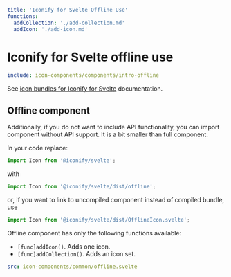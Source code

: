 ```yaml
title: 'Iconify for Svelte Offline Use'
functions:
  addCollection: './add-collection.md'
  addIcon: './add-icon.md'
```

# Iconify for Svelte offline use

```yaml
include: icon-components/components/intro-offline
```

See [icon bundles for Iconify for Svelte](../../sources/bundles/react.md) documentation.

## Offline component

Additionally, if you do not want to include API functionality, you can import component without API support. It is a bit smaller than full component.

In your code replace:

```js
import Icon from '@iconify/svelte';
```

with

```js
import Icon from '@iconify/svelte/dist/offline';
```

or, if you want to link to uncompiled component instead of compiled bundle, use

```js
import Icon from '@iconify/svelte/dist/OfflineIcon.svelte';
```

Offline component has only the following functions available:

- `[func]addIcon()`. Adds one icon.
- `[func]addCollection()`. Adds an icon set.

```yaml
src: icon-components/common/offline.svelte
```
